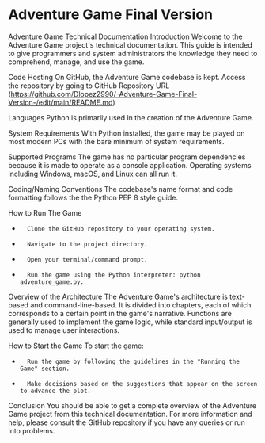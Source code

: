 # Adventure Game Final Version
Adventure Game Technical Documentation
Introduction
Welcome to the Adventure Game project's technical documentation. This guide is intended to give programmers and system administrators the knowledge they need to comprehend, manage, and use the game.

Code Hosting
On GitHub, the Adventure Game codebase is kept. Access the repository by going to GitHub Repository URL (https://github.com/Dlopez2990/-Adventure-Game-Final-Version-/edit/main/README.md)

Languages
Python is primarily used in the creation of the Adventure Game. 

System Requirements 
With Python installed, the game may be played on most modern PCs with the bare minimum of system requirements.

Supported Programs
The game has no particular program dependencies because it is made to operate as a console application. Operating systems including Windows, macOS, and Linux can all run it.

Coding/Naming Conventions
The codebase's name format and code formatting follows the the Python PEP 8 style guide.

How to Run The Game
* 		Clone the GitHub repository to your operating system.
* 		Navigate to the project directory.
* 		Open your terminal/command prompt.
* 		Run the game using the Python interpreter: python adventure_game.py.

  
Overview of the Architecture
The Adventure Game's architecture is text-based and command-line-based. It is divided into chapters, each of which corresponds to a certain point in the game's narrative. Functions are generally used to implement the game logic, while standard input/output is used to manage user interactions.

How to Start the Game
To start the game:
* 		Run the game by following the guidelines in the "Running the Game" section.
* 		Make decisions based on the suggestions that appear on the screen to advance the plot.

Conclusion
You should be able to get a complete overview of the Adventure Game project from this technical documentation. For more information and help, please consult the GitHub repository if you have any queries or run into problems.
